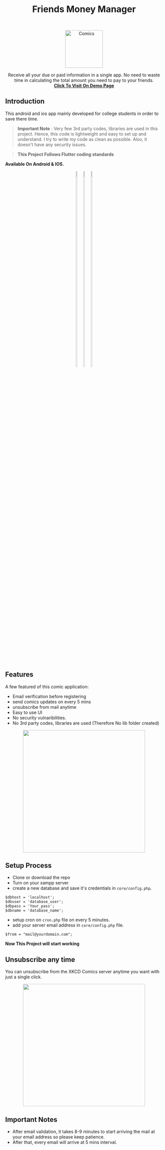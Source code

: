 <h1 align="center"> Friends Money Manager </h1> <br>
<p align="center">
  <a href="https://nalindev.github.io/saveo/">
    <img alt="Comics" title="XKCD Comics" src="https://raw.githubusercontent.com/nalindev/money-manager/main/android/app/src/main/res/mipmap-hdpi/ic_launcher.png" width="120">
  </a>
</p>

<p align="center">
  Receive all your due or paid information in a single app. No need to waste time in calculating the total amount you need to pay to your friends.<br>
  <a href="https://nalindev.github.io/saveo/"><strong>Click To Visit On Demo Page</strong> </a>
</p>

## Introduction 

This android and ios app mainly developed for college students in order to save there time.

> **Important Note** :  Very few 3rd party codes, libraries are used in this project. Hence, this code is lightweight and easy to set up and understand. I try to write my code as clean as possible. Also, it doesn't have any security issues.

> **This Project Follows Flutter coding standards**

**Available On Android & IOS.**

<div class="row" align="center">
  <div class="column" style="display: inline-block;">
    <img src="https://i.imgur.com/TpMxeRB.png" width="40%">
  </div>
  <div class="column" style="display: inline-block;">
    <img src="https://i.imgur.com/TpMxeRB.png" width="40%">
  </div>
  <div class="column" style="display: inline-block;">
    <img src="https://i.imgur.com/TpMxeRB.png" width="40%">
  </div>
</div>

## Features

A few featured of this comic application:

* Email verification before registering
* send comics updates on every 5 mins
* unsubscribe from mail anytime
* Easy to use UI
* No security vulnaribilities.
* No 3rd party codes, libraries are used (Therefore No lib folder created) 

<p align="center">
  <img src = "https://i.imgur.com/qfyrUtW.png" width=390>
</p>

## Setup Process

- Clone or download the repo
- Turn on your xampp server
- create a new database and save it's credentials in `core/config.php`.

```
$dbhost = 'localhost';
$dbuser = 'database_user';
$dbpass = 'Your_pass';
$dbname = 'database_name';
```
- setup cron on `cron.php` file on every 5 minutes.
- add your server email address in `core/config.php` file.
```
$from = "mail@yourdomain.com";
```
**Now This Project will start working**

## Unsubscribe any time
You can unsubscribe from the XKCD Comics server anytime you want with just a single click. 

<p align="center">
  <img src = "https://i.imgur.com/4xdlzdj.png" width=390>
</p>

## Important Notes
- After email validation, it takes 8-9 minutes to start arriving the mail at your email address so please keep patience.
- After that, every email will arrive at 5 mins interval.
